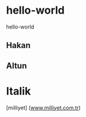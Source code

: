 # hello-world
hello-world
## Hakan
## Altun
# Italik   <br/>
[milliyet] (www.milliyet.com.tr)   <br/>

